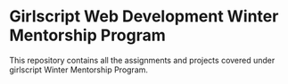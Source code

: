 # Girlscript Web Development Winter Mentorship Program
This repository contains all the assignments and projects covered under girlscript Winter Mentorship Program.
